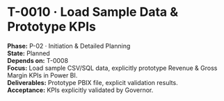 # T-0010 · Load Sample Data & Prototype KPIs  

**Phase:** P-02 · Initiation & Detailed Planning  
**State:** Planned  
**Depends on:** T-0008  
**Focus:** Load sample CSV/SQL data, explicitly prototype Revenue & Gross Margin KPIs in Power BI.  
**Deliverables:** Prototype PBIX file, explicit validation results.  
**Acceptance:** KPIs explicitly validated by Governor.
